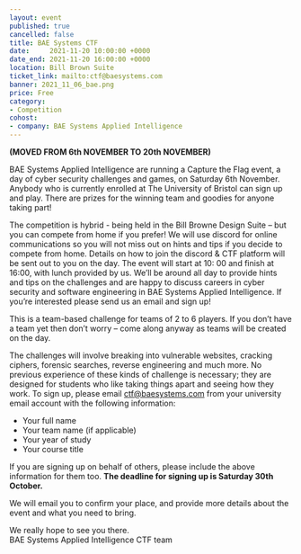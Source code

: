 ```yaml
---
layout: event
published: true
cancelled: false
title: BAE Systems CTF
date:     2021-11-20 10:00:00 +0000
date_end: 2021-11-20 16:00:00 +0000
location: Bill Brown Suite
ticket_link: mailto:ctf@baesystems.com
banner: 2021_11_06_bae.png
price: Free
category:
- Competition
cohost:
- company: BAE Systems Applied Intelligence
---
```


**(MOVED FROM 6th NOVEMBER TO 20th NOVEMBER)**

BAE Systems Applied Intelligence are running a Capture the Flag event, a day of cyber security challenges and games, on
Saturday 6th November. Anybody who is currently enrolled at The University of Bristol can sign up and play. There are
prizes for the winning team and goodies for anyone taking part!

The competition is hybrid - being held in the Bill Browne Design Suite – but you can compete from home if you prefer!
We will use discord for online communications so you will not miss out on hints and tips if you decide to compete from
home. Details on how to join the discord & CTF platform will be sent out to you on the day. The event will start at 10:
00 and finish at 16:00, with lunch provided by us. We’ll be around all day to provide hints and tips on the challenges
and are happy to discuss careers in cyber security and software engineering in BAE Systems Applied Intelligence. If
you’re interested please send us an email and sign up!

This is a team-based challenge for teams of 2 to 6 players. If you don’t have a team yet then don’t worry – come along
anyway as teams will be created on the day.

The challenges will involve breaking into vulnerable websites, cracking ciphers, forensic searches, reverse engineering
and much more. No previous experience of these kinds of challenge is necessary; they are designed for students who like
taking things apart and seeing how they work. To sign up, please email ctf@baesystems.com from your university email
account with the following information:

* Your full name
* Your team name (if applicable)
* Your year of study
* Your course title

If you are signing up on behalf of others, please include the above information for them too. **The deadline for signing
up is Saturday 30th October.**

We will email you to confirm your place, and provide more details about the event and what you need to bring.

We really hope to see you there.<br/>
BAE Systems Applied Intelligence CTF team

